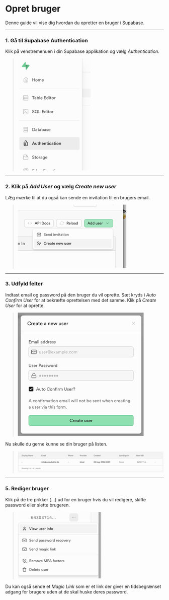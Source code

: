 # Opret bruger
Denne guide vil vise dig hvordan du opretter en bruger i Supabase.
___
### 1. Gå til Supabase Authentication 
Klik på venstremenuen i din Supabase applikation og vælg *Authentication*.
> ![Authentication](./images/supa-auth.png)
___
### 2. Klik på *Add User* og vælg *Create new user*
LÆg mærke til at du også kan sende en invitation til en brugers email.
> ![Add user](./images/supa-auth-user-add.png)
___
### 3. Udfyld felter
Indtast email og password på den bruger du vil oprette. Sæt kryds i *Auto Confirm User* for at bekræfte oprettelsen med det samme. Klik på *Create User* for at oprette.
> ![User form](./images/supa-auth-user-form.png)

Nu skulle du gerne kunne se din bruger på listen.
> ![User list](./images/supa-auth-user-list.png)

___
### 5. Rediger bruger
Klik på de tre prikker (...) ud for en bruger hvis du vil redigere, skifte password eller slette brugeren.
> ![User form](./images/supa-auth-user-options.png)

Du kan også sende et *Magic Link* som er et link der giver en tidsbegrænset adgang for brugere uden at de skal huske deres password.





